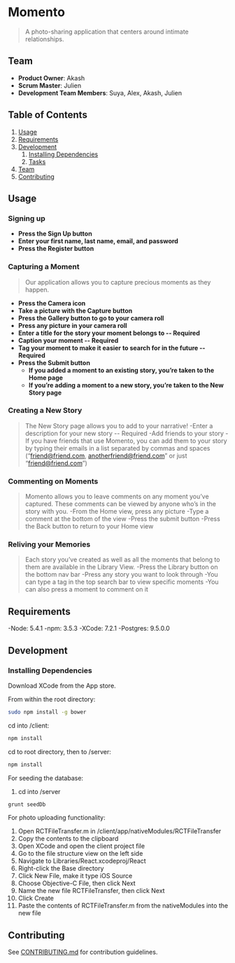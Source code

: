 # Momento

> A photo-sharing application that centers around intimate relationships.

## Team

  - __Product Owner__: Akash
  - __Scrum Master__: Julien
  - __Development Team Members__: Suya, Alex, Akash, Julien

## Table of Contents

1. [Usage](#Usage)
1. [Requirements](#requirements)
1. [Development](#development)
    1. [Installing Dependencies](#installing-dependencies)
    1. [Tasks](#tasks)
1. [Team](#team)
1. [Contributing](#contributing)

## Usage

### Signing up
- __Press the Sign Up button__
- __Enter your first name, last name, email, and password__
- __Press the Register button__

### Capturing a Moment
> Our application allows you to capture precious moments as they happen. 
- __Press the Camera icon__
- __Take a picture with the Capture button__
- __Press the Gallery button to go to your camera roll__
- __Press any picture in your camera roll__
- __Enter a title for the story your moment belongs to -- Required__
- __Caption your moment -- Required__
- __Tag your moment to make it easier to search for in the future -- Required__
- __Press the Submit button__
  - __If you added a moment to an existing story, you’re taken to the Home page__
  - __If you’re adding a moment to a new story, you’re taken to the New Story page__

### Creating a New Story
> The New Story page allows you to add to your narrative!
> -Enter a description for your new story -- Required
> -Add friends to your story
>   -If you have friends that use Momento, you can add them to your story by typing their
>   emails in a list separated by commas and spaces 
>   (“friend@friend.com, anotherfriend@friend.com” or just “friend@friend.com”)

### Commenting on Moments
> Momento allows you to leave comments on any moment you’ve captured. These comments can be viewed by anyone who’s in the story with you.
> -From the Home view, press any picture
> -Type a comment at the bottom of the view
> -Press the submit button
> -Press the Back button to return to your Home view

### Reliving your Memories
> Each story you’ve created as well as all the moments that belong to them are available in the Library View. 
> -Press the Library button on the bottom nav bar
> -Press any story you want to look through
> -You can type a tag in the top search bar to view specific moments
> -You can also press a moment to comment on it


## Requirements

-Node: 5.4.1
-npm: 3.5.3
-XCode: 7.2.1
-Postgres: 9.5.0.0

## Development

### Installing Dependencies

Download XCode from the App store.

From within the root directory:

```sh
sudo npm install -g bower
```

cd into /client:

```sh
npm install
```

cd to root directory, then to /server:

```sh
npm install
```

For seeding the database:
1. cd into /server

```sh
grunt seedDb
```

For photo uploading functionality:
1. Open RCTFileTransfer.m in /client/app/nativeModules/RCTFileTransfer
2. Copy the contents to the clipboard
3. Open XCode and open the client project file
4. Go to the file structure view on the left side
5. Navigate to Libraries/React.xcodeproj/React
6. Right-click the Base directory
7. Click New File, make it type iOS Source
8. Choose Objective-C File, then click Next
9. Name the new file RCTFileTransfer, then click Next
10. Click Create
11. Paste the contents of RCTFileTransfer.m from the nativeModules into the new file


## Contributing

See [CONTRIBUTING.md](CONTRIBUTING.md) for contribution guidelines.
